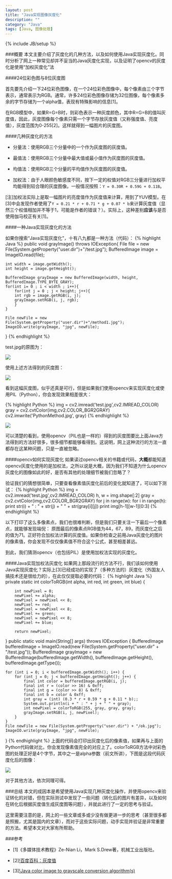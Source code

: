 ```yaml
---
layout: post
title: "Java实现图像灰度化"
description: ""
category: "Java"
tags: [Java, 图像处理]
---
```

{% include JB/setup %}

###概要
本文主要介绍了灰度化的几种方法，以及如何使用Java实现灰度化。同时分析了网上一种常见却并不妥当的Java灰度化实现，以及证明了opencv的灰度化是使用“加权灰度化”法

####24位彩色图与8位灰度图

首先要先介绍一下24位彩色图像，在一个24位彩色图像中，每个像素由三个字节表示，通常表示为RGB。通常，许多24位彩色图像存储为32位图像，每个像素多余的字节存储为一个alpha值，表现有特殊影响的信息[1]。

在RGB模型中，如果R=G=B时，则彩色表示一种灰度颜色，其中R=G=B的值叫灰度值，因此，灰度图像每个像素只需一个字节存放灰度值（又称强度值、亮度值），灰度范围为0-255[2]。这样就得到一幅图片的灰度图。

####几种灰度化的方法

- 分量法：使用RGB三个分量中的一个作为灰度图的灰度值。

- 最值法：使用RGB三个分量中最大值或最小值作为灰度图的灰度值。

- 均值法：使用RGB三个分量的平均值作为灰度图的灰度值。

- 加权法：由于人眼颜色敏感度不同，按下一定的权值对RGB三分量进行加权平均能得到较合理的灰度图像。一般情况按照：`Y = 0.30R + 0.59G + 0.11B`。

[注]加权法实际上是取一幅图片的亮度值作为灰度值来计算，用到了YUV模型。在[3]中会发现作者使用了`Y = 0.21 * r + 0.71 * g + 0.07 * b`来计算灰度值（显然三个权值相加并不等于1，可能是作者的错误？）。实际上，这种差别**应该**与是否使用伽马校正有关[1]。

####一种Java实现灰度化的方法

如果你搜索“Java实现灰度化”，十有八九都是一种方法（代码）：
{% highlight Java %}
public void grayImage() throws IOException{
    File file = new File(System.getProperty("user.dir")+"/test.jpg");
    BufferedImage image = ImageIO.read(file);
      
    int width = image.getWidth();  
    int height = image.getHeight();  
      
    BufferedImage grayImage = new BufferedImage(width, height, BufferedImage.TYPE_BYTE_GRAY); 
    for(int i= 0 ; i < width ; i++){  
        for(int j = 0 ; j < height; j++){  
        int rgb = image.getRGB(i, j);  
        grayImage.setRGB(i, j, rgb);  
        }  
    }  
      
    File newFile = new File(System.getProperty("user.dir")+"/method1.jpg");  
    ImageIO.write(grayImage, "jpg", newFile);  
}
{% endhighlight %}

test.jpg的原图为：
<p><img src="/images/blogImgs/image1.jpg"></p>
使用上述方法得到的灰度图：
<p><img src="/images/blogImgs/image2.jpg"></p>
看到这幅灰度图，似乎还真是可行，但是如果我们使用opencv来实现灰度化或使用PIL（Python），你会发现效果相差很大：

{% highlight Python %}
img = cv2.imread('test.jpg',cv2.IMREAD_COLOR)
gray = cv2.cvtColor(img,cv2.COLOR_BGR2GRAY)
cv2.imwrite('PythonMethod.jpg', gray)
{% endhighlight %}

<p><img src="/images/blogImgs/image3.jpg"></p>
可以清楚的看到，使用opencv（PIL也是一样的）得到的灰度图要比上面Java方法得到的方法好很多，很多细节都能够看得到。这说明，网上这种流行的方法一直都存在这某种问题，只是一直被忽略。

####opencv如何实现灰度化
如果读过opencv相关的书籍或代码，**大概**都能知道opencv灰度化使用的是加权法，之所以说是大概，因为我们不知道为什么opencv灰度化的图像如此的好，是否有其他的处理细节被我们忽略了？

验证我们的猜想很简单，只要查看像素值灰度化前后的变化就知道了，可以如下测试：
{% highlight Python %}
img = cv2.imread('test.jpg',cv2.IMREAD_COLOR)
h, w = img.shape[:2]
gray = cv2.cvtColor(img,cv2.COLOR_BGR2GRAY)
for j in range(w):
	for i in range(h):
		print str(i) + " : " + str(j) + " " + str(gray[i][j])
print img[h-1][w-1][0:3]
{% endhighlight %}

以下打印了这么多像素点，我们也很难判断，但是我们只要关注一下最后一个像素点，就能够发现端倪：
原图最后的像素点RGB值为44，67，89，而灰度化之后的值为71。正好符合加权法计算的灰度值。如果你检查之前用Java灰度化的图片的像素值，你会发现不仅仅像素值不符合这个公式，甚至相差甚远。

到此，我们猜测opencv（也包括PIL）是使用加权法实现的灰度化。

####Java实现加权法灰度化
如果网上那段流行的方法不行，我们该如何使用Java实现灰度化？实际上[3]已经成功的实现了（多种方法的）灰度化（外国友人搞技术还是很给力的），在此仅仅提取必要的代码：
{% highlight Java %}
private static int colorToRGB(int alpha, int red, int green, int blue) {

		int newPixel = 0;
		newPixel += alpha;
		newPixel = newPixel << 8;
		newPixel += red;
		newPixel = newPixel << 8;
		newPixel += green;
		newPixel = newPixel << 8;
		newPixel += blue;

		return newPixel;

}
public static void main(String[] args) throws IOException {
	BufferedImage bufferedImage 
		= ImageIO.read(new File(System.getProperty("user.dir" + "/test.jpg"));
	BufferedImage grayImage = 
		new BufferedImage(bufferedImage.getWidth(), 
						  bufferedImage.getHeight(), 
						  bufferedImage.getType());
		
	
	for (int i = 0; i < bufferedImage.getWidth(); i++) {
		for (int j = 0; j < bufferedImage.getHeight(); j++) {
			final int color = bufferedImage.getRGB(i, j);
			final int r = (color >> 16) & 0xff;
			final int g = (color >> 8) & 0xff;
			final int b = color & 0xff;
			int gray = (int) (0.3 * r + 0.59 * g + 0.11 * b);;
			System.out.println(i + " : " + j + " " + gray);
			int newPixel = colorToRGB(255, gray, gray, gray);
			grayImage.setRGB(i, j, newPixel);
		}
	}
	File newFile = new File(System.getProperty("user.dir") + "/ok.jpg");
	ImageIO.write(grayImage, "jpg", newFile);
}
{% endhighlight %}
上面的代码会打印出灰度化后的像素值，如果再与上面的Python代码做对比，你会发现像素值完全的对应上了。colorToRGB方法中对彩色图的处理正好是4个字节，其中之一是alpha参数（前文所讲），下图是这段代码灰度化后的图像：
<p><img src="/images/blogImgs/image4.jpg"></p>
对于其他方法，依次同理可得。

###总结
本文的成因本是希望使用Java实现几种灰度化操作，并使用opencv来验证转化的对错，但在实际测试中发现了一些问题（转化后的图片有差异，以及如何在转化后根据灰度值生成灰度图等问题），并就此进行了一定的思考与验证。

这里需要注意的是，网上的一些文章或多或少没有做更进一步的思考（甚至很多都是照搬，尤其是国内的文章），而对于这些实际问题，动手实现并验证是非常重要的方法。希望本文对大家有所帮助。

###参考
- [1]《多媒体技术教程》Ze-Nian Li，Mark S.Drew著，机械工业出版社。

- [2][!百度百科：灰度值](http://baike.baidu.com/view/3701940.htm)

- [3][!Java color image to grayscale conversion algorithm(s)](http://zerocool.is-a-geek.net/java-color-image-to-grayscale-conversion-algorithm/)